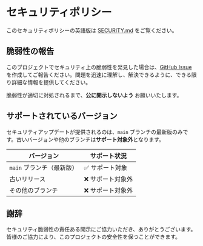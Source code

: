 # セキュリティポリシー

このセキュリティポリシーの英語版は [SECURITY.md](SECURITY.md) をご覧ください。

## 脆弱性の報告

このプロジェクトでセキュリティ上の脆弱性を発見した場合は、[GitHub Issue](https://github.com/irichu/dotfiles/issues) を作成してご報告ください。問題を迅速に理解し、解決できるように、できる限り詳細な情報を提供してください。

脆弱性が適切に対処されるまで、**公に開示しないよう** お願いいたします。

## サポートされているバージョン

セキュリティアップデートが提供されるのは、`main` ブランチの最新版のみです。古いバージョンや他のブランチは**サポート対象外**となります。

| バージョン              | サポート状況       |
|-------------------------|--------------------|
| `main` ブランチ（最新版） | ✅ サポート対象     |
| 古いリリース            | ❌ サポート対象外   |
| その他のブランチ        | ❌ サポート対象外   |

## 謝辞

セキュリティ脆弱性の責任ある開示にご協力いただき、ありがとうございます。皆様のご協力により、このプロジェクトの安全性を保つことができます。
